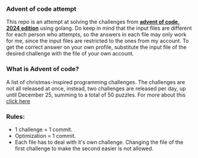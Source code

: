 ### Advent of code attempt
This repo is an attempt at solving the challenges from [**advent of code, 2024 edition**](https://adventofcode.com/2024) using golang.
Do keep in mind that the input files are different for each person who attempts, so the answers in each file may only work for me, since the input files are restricted to the ones from my account. To get the correct answer on your own profile, substitute the input file of the desired challenge with the file of your own account.

### What is Advent of code?
A list of christmas-inspired programming challenges. The challenges are not all released at once, instead, two challenges are released per day, up until December 25, summing to a total of 50 puzzles. For more about this [click here](https://adventofcode.com/2024/about)

### Rules: 
- 1 challenge = 1 commit.
- Optimization = 1 commit.
- Each file has to deal with it's own challenge. Changing the file of the first challenge to make the second easier is not allowed.
